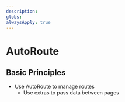 ```yaml
---
description:
globs:
alwaysApply: true
---
```


# AutoRoute

## Basic Principles

- Use AutoRoute to manage routes
  - Use extras to pass data between pages
